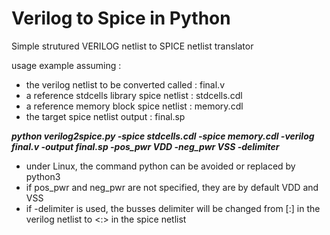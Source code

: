 # Verilog to Spice in Python

Simple strutured VERILOG netlist to SPICE netlist translator

usage example assuming : 
 * the verilog netlist to be converted called : final.v  
 * a reference stdcells library spice netlist : stdcells.cdl
 * a reference memory block spice netlist : memory.cdl
 * the target spice netlist output : final.sp  

_**python verilog2spice.py -spice stdcells.cdl -spice memory.cdl -verilog final.v -output final.sp -pos_pwr VDD -neg_pwr VSS -delimiter**_

 * under Linux, the command python can be avoided or replaced by python3
 * if pos_pwr and neg_pwr are not specified, they are by default VDD and VSS
 * if -delimiter is used, the busses delimiter will be changed from [:] in the verilog netlist to <:> in the spice netlist
